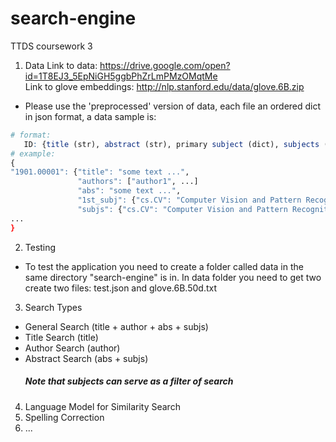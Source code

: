 # search-engine
TTDS coursework 3 

1. Data 
Link to data: https://drive.google.com/open?id=1T8EJ3_5EpNiGH5ggbPhZrLmPMzOMqtMe <br>
Link to glove embeddings: http://nlp.stanford.edu/data/glove.6B.zip
* Please use the 'preprocessed' version of data, each file an ordered dict in json format, a data sample is:
```r
# format:
   ID: {title (str), abstract (str), primary subject (dict), subjects (dict)}
# example:
{
"1901.00001": {"title": "some text ...", 
               "authors": ["author1", ...]
               "abs": "some text ...", 
               "1st_subj": {"cs.CV": "Computer Vision and Pattern Recognition"}, 
               "subjs": {"cs.CV": "Computer Vision and Pattern Recognition", "cs.LG": "Machine Learning", "stat.ML": "Machine Learning"}}},
...
}
```
2. Testing
* To test the application you need to create a folder called data in the same directory "search-engine" is in.
In data folder you need to get two create two files: test.json and glove.6B.50d.txt

3. Search Types
* General Search (title + author + abs + subjs)
* Title Search (title)
* Author Search (author)
* Abstract Search (abs + subjs)
   ##### Note that *subjects* can serve as a filter of search
   
4. Language Model for Similarity Search 
5. Spelling Correction
6. ...
